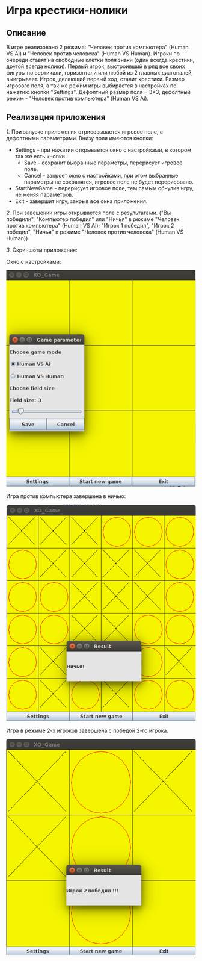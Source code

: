 # Игра крестики-нолики

## Описание
В игре реализовано 2 режима: "Человек против компьютера" (Human VS Ai) и "Человек против человека" (Human VS Human).
Игроки по очереди ставят на свободные клетки поля знаки (один всегда крестики, другой всегда нолики). Первый игрок, выстроивший в ряд все своих фигуры по вертикали, горизонтали или любой из 2 главных диагоналей, выигрывает. Игрок, делающий первый ход, ставит крестики.
Размер игрового поля, а так же режим игры выбирается в настройках по нажатию кнопки "Settings". Дефолтный размер поля = 3*3, дефолтный режим - "Человек против компьютера" (Human VS Ai).


## Реализация приложения
*1.* При запуске приложения отрисовывается игровое поле, с дефолтными параметрами. Внизу поля имеются кнопки:
  - Settings - при нажатии открывается окно с настройками, в котором так же есть кнопки :
    - Save - сохранит выбранные параметры, перерисует игровое поле.
    - Cancel - закроет окно с настройками, при этом выбранные параметры не сохранятся, игровое поле не будет перерисовано.
  - StartNewGame - перерисует игровое поле, тем самым обнулив игру, не меняя параметров.
  - Exit - завершит игру, закрыв все окна приложения.
  
*2.* При завешении игры открывается поле с результатами. ("Вы победили", "Компьютер победил" или "Ничья" в режиме "Человек против компьютера" (Human VS Ai);
"Игрок 1 победил", "Игрок 2 победил", "Ничья" в режиме "Человек против человека" (Human VS Human))

*3.* Скриншоты приложения:

Окно с настройками:

![image](https://github.com/Katushkahey/XO_Game/blob/master/Screenshots/Screenshot_0.png)

Игра против компьютера завершена в ничью:

![image](https://github.com/Katushkahey/XO_Game/blob/master/Screenshots/Screenshot_1.png)

Игра в режиме 2-х игроков завершена с победой 2-го игрока:

![image](https://github.com/Katushkahey/XO_Game/blob/master/Screenshots/Screenshot_2.png)



